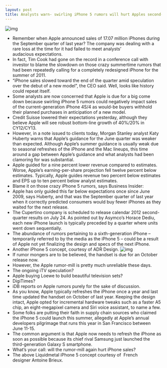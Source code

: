 ```yaml
---
layout: post
title: Analysts warn- swirling iPhone 5 rumors will hurt Apples second-quarter sales
---
```

![img](http://media.idownloadblog.com/wp-content/uploads/2012/05/iPhone-5-Liquidmetal-concept-image-002.jpg)
* Remember when Apple announced sales of 17.07 million iPhones during the September quarter of last year? The company was dealing with a rare loss at the time for it had failed to meet analysts’ audacious expectations.
* In fact, Tim Cook had gone on the record in a conference call with investor to blame the slowdown on those crazy summertime rumors that had been repeatedly calling for a completely redesigned iPhone for the summer of 2011.
* “iPhone sales slowed toward the end of the quarter amid speculation over the debut of a new model”, the CEO said. Well, looks like history could repeat itself.
* Some analysts are now concerned that Apple is due for a big come down because swirling iPhone 5 rumors could negatively impact sales of the current-generation iPhone 4S/4 as would-be buyers withhold their planned purchases in anticipation of a new model.
* Credit Suisse lowered their expectations yesterday, although they believe Apple will see robust bottom-line growth of 40%/20% in CY12/CY13.
* However, in a note issued to clients today, Morgan Stanley analyst Katy Huberty warns that Apple’s guidance for the June quarter was weaker than expected. Although Apple’s summer guidance is usually weak due to seasonal refreshes of the iPhone and the Mac lineups, this time around a gap between Apple’s guidance and what analysts had been clamoring for was substantial.
* Apple guided for a nine percent lower revenue compared to estimates. Worse, Apple’s earning-per-share projection fell twelve percent below estimates. Typically, Apple guides revenue two percent below estimates and EPS up to ten percent below analyst estimates.
* Blame it on those crazy iPhone 5 rumors, says Business Insider:
* Apple has only guided this far below expectations once since June 2009, says Huberty, and that was the September quarter of last year when it correctly predicted consumers would buy fewer iPhones as they waited for the next release.
* The Cupertino company is scheduled to release calendar 2012 second-quarter results on July 24. As pointed out by Asymco’s Horace Dediu, each new iPhone launch is typically preceded by a quarter where units went down sequentially.
* The abundance of rumors pertaining to a sixth-generation iPhone – temporarily referred to by the media as the iPhone 5 – could be a result of Apple not yet finalizing the design and specs of the next iPhone.
* Another iPhone 5 concept, courtesy of ADR Design.
![img](http://media.idownloadblog.com/wp-content/uploads/2012/05/iPhone-5-concept-Shelby-White-001.jpg)
* If rumor mongers are to be believed, the handset is due for an October release now.
* However, the Apple rumor-mill is pretty much unreliable these days.
* The ongoing iTV speculation?
* Apple buying Loewe to build beautiful television sets?
* DigiTimes?
* iDB reports on Apple rumors purely for the sake of discussion.
* As you know, Apple typically refreshes the iPhone once a year and last time updated the handset on October of last year. Keeping the design intact, Apple opted for incremental hardware tweaks such as a faster A5 chip, an eight-megapixel camera and Siri voice assistant, to name a few.
* Some folks are putting their faith in supply chain sources who claimed the iPhone 5 could launch this summer, allegedly at Apple’s annual developers pilgrimage that runs this year in San Francisco between June 11-15.
* The common argument is that Apple now needs to refresh the iPhone as soon as possible because its chief rival Samsung just launched the third-generation Galaxy S smartphone.
* What’s your call: will the rumor-mill again hurt iPhone sales?
* The above Liquidmetal iPhone 5 concept courtesy of  French designer Antoine Brieux.

